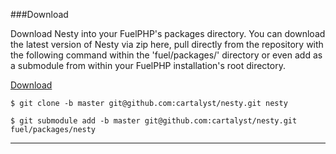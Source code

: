 ###Download

Download Nesty into your FuelPHP's packages directory. You can download the latest version of Nesty via zip here, pull directly from the repository with the following command within the 'fuel/packages/' directory or even add as a submodule from within your FuelPHP installation's root directory.

<a href="https://github.com/cartalyst/nesty/zipball/v1.1" class="button">Download</a>

	$ git clone -b master git@github.com:cartalyst/nesty.git nesty

	$ git submodule add -b master git@github.com:cartalyst/nesty.git fuel/packages/nesty

----------
